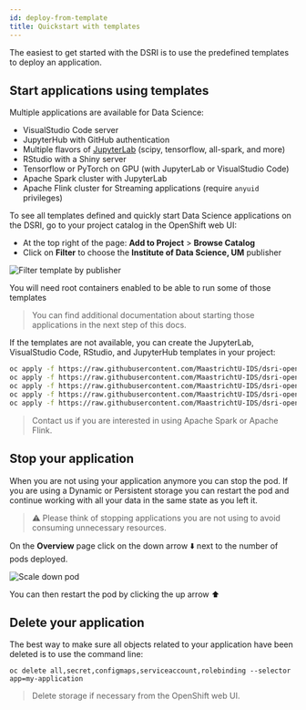 ```yaml
---
id: deploy-from-template
title: Quickstart with templates
---
```


The easiest to get started with the DSRI is to use the predefined templates to deploy an application.

## Start applications using templates

Multiple applications are available for Data Science:

* VisualStudio Code server
* JupyterHub with GitHub authentication
* Multiple flavors of [JupyterLab](https://github.com/jupyter/docker-stacks) (scipy, tensorflow, all-spark, and more)
* RStudio with a Shiny server
* Tensorflow or PyTorch on GPU (with JupyterLab or VisualStudio Code)
* Apache Spark cluster with JupyterLab
* Apache Flink cluster for Streaming applications (require `anyuid` privileges)

To see all templates defined and quickly start Data Science applications on the DSRI, go to your project catalog in the OpenShift web UI:
* At the top right of the page: **Add to Project** > **Browse Catalog**
* Click on **Filter** to choose the **Institute of Data Science, UM** publisher

<img src="/dsri-documentation/img/screenshot-dsri-filter-publishers.png" alt="Filter template by publisher" style="max-width: 100%; max-height: 100%;" />

You will need root containers enabled to be able to run some of those templates

> You can find additional documentation about starting those applications in the next step of this docs.

If the templates are not available, you can create the JupyterLab, VisualStudio Code, RStudio, and JupyterHub templates in your project:

```bash
oc apply -f https://raw.githubusercontent.com/MaastrichtU-IDS/dsri-openshift-applications/main/templates-datascience/template-jupyterhub-github-auth.yml
oc apply -f https://raw.githubusercontent.com/MaastrichtU-IDS/dsri-openshift-applications/main/templates-datascience/template-jupyterlab-dynamic.yml
oc apply -f https://raw.githubusercontent.com/MaastrichtU-IDS/dsri-openshift-applications/main/templates-datascience/template-jupyterlab-persistent.yml
oc apply -f https://raw.githubusercontent.com/MaastrichtU-IDS/dsri-openshift-applications/main/templates-datascience/template-rstudio-shiny-dynamic.yml
oc apply -f https://raw.githubusercontent.com/MaastrichtU-IDS/dsri-openshift-applications/main/templates-datascience/template-vscode-dynamic.yml
```

> Contact us if you are interested in using Apache Spark or Apache Flink.

## Stop your application

When you are not using your application anymore you can stop the pod. If you are using a Dynamic or Persistent storage you can restart the pod and continue working with all your data in the same state as you left it.

> ⚠️ Please think of stopping applications you are not using to avoid consuming unnecessary resources.

On the **Overview** page click on the down arrow ⬇️ next to the number of pods deployed.

<img src="/dsri-documentation/img/screenshot_scaledown_pod.png" alt="Scale down pod" style="max-width: 100%; max-height: 100%;" />

You can then restart the pod by clicking the up arrow ⬆️

## Delete your application

The best way to make sure all objects related to your application have been deleted is to use the command line:

```shell
oc delete all,secret,configmaps,serviceaccount,rolebinding --selector app=my-application
```

> Delete storage if necessary from the OpenShift web UI.

